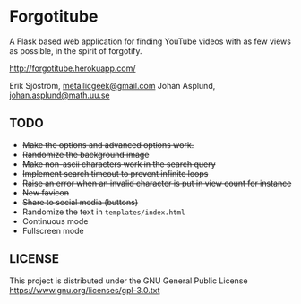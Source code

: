 Forgotitube
=======

A Flask based web application for finding YouTube videos with as few views as possible, in the spirit of forgotify.

http://forgotitube.herokuapp.com/


Erik Sjöström, metallicgeek@gmail.com 
Johan Asplund, johan.asplund@math.uu.se

TODO
----

- <del>Make the options and advanced options work.</del>
- <del>Randomize the background image</del>
- <del>Make non-ascii characters work in the search query</del>
- <del>Implement search timeout to prevent infinite loops</del>
- <del>Raise an error when an invalid character is put in view count for instance</del>
- <del>New favicon</del>
- <del>Share to social media (buttons)</del>
- Randomize the text in `templates/index.html`
- Continuous mode
- Fullscreen mode

LICENSE
-------
This project is distributed under the GNU General Public License https://www.gnu.org/licenses/gpl-3.0.txt
